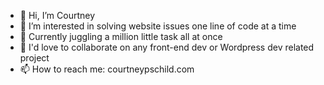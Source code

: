 - 👋 Hi, I’m Courtney
- 👀 I’m interested in solving website issues one line of code at a time
- 🌱 Currently juggling a million little task all at once
- 💞️ I'd love to collaborate on any front-end dev or Wordpress dev related project
- 📫 How to reach me: courtneypschild.com

<!---
canvasbycourt/canvasbycourt is a ✨ special ✨ repository because its `README.md` (this file) appears on your GitHub profile.
You can click the Preview link to take a look at your changes.
--->

